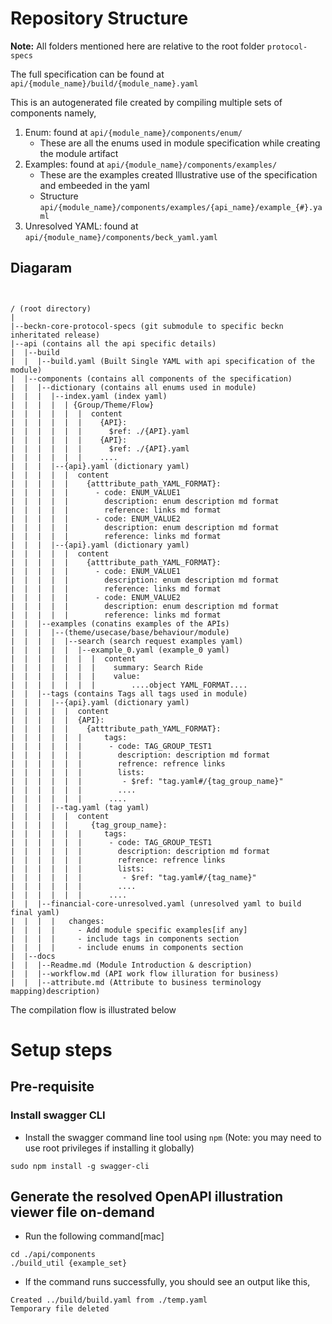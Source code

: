 # Repository Structure

**Note:** All folders mentioned here are relative to the root folder `protocol-specs`

The full specification can be found at `api/{module_name}/build/{module_name}.yaml`

This is an autogenerated file created by compiling multiple sets of components namely,

1. Enum: found at `api/{module_name}/components/enum/`
   * These are all the enums used in module specification while creating the module artifact
2. Examples: found at `api/{module_name}/components/examples/`
   * These are the examples created Illustrative use of the specification and embeeded in the yaml
   * Structure `api/{module_name}/components/examples/{api_name}/example_{#}.yaml`
3. Unresolved YAML: found at `api/{module_name}/components/beck_yaml.yaml`

## Diagaram

```


/ (root directory)
|
|--beckn-core-protocol-specs (git submodule to specific beckn inheritated release)
|--api (contains all the api specific details)
|  |--build
|  |  |--build.yaml (Built Single YAML with api specification of the module)
|  |--components (contains all components of the specification)
|  |  |--dictionary (contains all enums used in module)
|  |  |  |--index.yaml (index yaml) 
|  |  |  |  | {Group/Theme/Flow}
|  |  |  |  |  |  content
|  |  |  |  |  |    {API}:
|  |  |  |  |  |      $ref: ./{API}.yaml
|  |  |  |  |  |    {API}:
|  |  |  |  |  |      $ref: ./{API}.yaml
|  |  |  |  |  |    ....
|  |  |  |--{api}.yaml (dictionary yaml)
|  |  |  |  |  content
|  |  |  |  |    {atttribute_path_YAML_FORMAT}:
|  |  |  |  |      - code: ENUM_VALUE1
|  |  |  |  |        description: enum description md format
|  |  |  |  |        reference: links md format
|  |  |  |  |      - code: ENUM_VALUE2
|  |  |  |  |        description: enum description md format
|  |  |  |  |        reference: links md format
|  |  |  |--{api}.yaml (dictionary yaml)
|  |  |  |  |  content
|  |  |  |  |    {atttribute_path_YAML_FORMAT}:
|  |  |  |  |      - code: ENUM_VALUE1
|  |  |  |  |        description: enum description md format
|  |  |  |  |        reference: links md format
|  |  |  |  |      - code: ENUM_VALUE2
|  |  |  |  |        description: enum description md format
|  |  |  |  |        reference: links md format
|  |  |--examples (conatins examples of the APIs)
|  |  |  |--(theme/usecase/base/behaviour/module)
|  |  |  |  |--search (search request examples yaml)
|  |  |  |  |  |--example_0.yaml (example_0 yaml)
|  |  |  |  |  |  |  content
|  |  |  |  |  |  |    summary: Search Ride
|  |  |  |  |  |  |    value:
|  |  |  |  |  |  |        ....object YAML_FORMAT....
|  |  |--tags (contains Tags all tags used in module)
|  |  |  |--{api}.yaml (dictionary yaml)
|  |  |  |  |  content
|  |  |  |  |  {API}:
|  |  |  |  |    {atttribute_path_YAML_FORMAT}:
|  |  |  |  |  |     tags:
|  |  |  |  |  |      - code: TAG_GROUP_TEST1
|  |  |  |  |  |        description: description md format
|  |  |  |  |  |        refrence: refrence links
|  |  |  |  |  |        lists:
|  |  |  |  |  |         - $ref: "tag.yaml#/{tag_group_name}"
|  |  |  |  |  |        ....
|  |  |  |  |  |      ....  
|  |  |  |--tag.yaml (tag yaml) 
|  |  |  |  |  content
|  |  |  |  |     {tag_group_name}:
|  |  |  |  |  |     tags:
|  |  |  |  |  |      - code: TAG_GROUP_TEST1
|  |  |  |  |  |        description: description md format
|  |  |  |  |  |        refrence: refrence links
|  |  |  |  |  |        lists:
|  |  |  |  |  |         - $ref: "tag.yaml#/{tag_name}"
|  |  |  |  |  |        ....
|  |  |  |  |  |      ....  
|  |  |--financial-core-unresolved.yaml (unresolved yaml to build final yaml)
|  |  |  |   changes:
|  |  |  |     - Add module specific examples[if any]
|  |  |  |     - include tags in components section 
|  |  |  |     - include enums in components section 
|  |--docs
|  |  |--Readme.md (Module Introduction & description)
|  |  |--workflow.md (API work flow illuration for business)
|  |  |--attribute.md (Attribute to business terminology mapping)description)
```

The compilation flow is illustrated below

# Setup steps

## Pre-requisite

### Install swagger CLI

- Install the swagger command line tool using ``npm`` (Note: you may need to use root privileges if installing it globally)

```
sudo npm install -g swagger-cli
```

## Generate the resolved OpenAPI illustration viewer file on-demand

- Run the following command[mac]

```
cd ./api/components
./build_util {example_set}
```

- If the command runs successfully, you should see an output like this,

```
Created ../build/build.yaml from ./temp.yaml
Temporary file deleted
```
